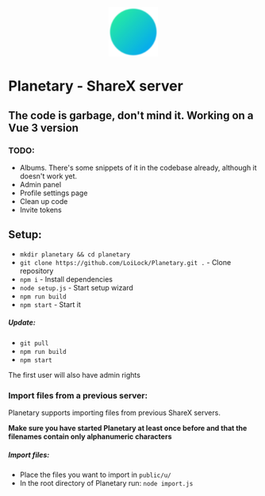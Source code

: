 <p align="center">
  <img width="100" height="100" src="public/tn_logo_128.png">
</p>

# Planetary - ShareX server
## The code is garbage, don't mind it. Working on a Vue 3 version


### TODO:
- Albums. There's some snippets of it in the codebase already, although it doesn't work yet.
- Admin panel
- Profile settings page
- Clean up code
- Invite tokens

## Setup:
- `mkdir planetary && cd planetary`
- `git clone https://github.com/LoiLock/Planetary.git .` - Clone repository
- `npm i` - Install dependencies
- `node setup.js` - Start setup wizard
- `npm run build`
- `npm start` - Start it

##### Update:
- `git pull`
- `npm run build`
- `npm start`

The first user will also have admin rights

### Import files from a previous server:
Planetary supports importing files from previous ShareX servers.

**Make sure you have started Planetary at least once before and that the filenames contain only alphanumeric characters**
##### Import files:
- Place the files you want to import in `public/u/`
- In the root directory of Planetary run: `node import.js`
